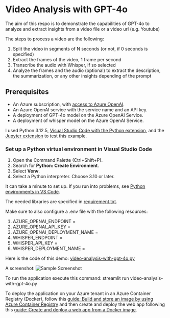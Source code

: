 # Video Analysis with GPT-4o

The aim of this respo is to demonstrate the capabilities of GPT-4o to analyze and extract insights from a video file or a video url (e.g. Youtube)

The steps to process a video are the following:
1. Split the video in segments of N seconds (or not, if 0 seconds is specified)
2. Extract the frames of the video, 1 frame per second
3. Transcribe the audio with Whisper, if so selected
4. Analyze the frames and the audio (optional) to extract the description, the summarization, or any other insights depending of the prompt

## Prerequisites
+ An Azure subscription, with [access to Azure OpenAI](https://aka.ms/oai/access).
+ An Azure OpenAI service with the service name and an API key.
+ A deployment of GPT-4o model on the Azure OpenAI Service.
+ A deployment of whisper model on the Azure OpenAI Service.

I used Python 3.12.5, [Visual Studio Code with the Python extension](https://code.visualstudio.com/docs/python/python-tutorial), and the [Jupyter extension](https://marketplace.visualstudio.com/items?itemName=ms-toolsai.jupyter) to test this example.

### Set up a Python virtual environment in Visual Studio Code

1. Open the Command Palette (Ctrl+Shift+P).
1. Search for **Python: Create Environment**.
1. Select **Venv**.
1. Select a Python interpreter. Choose 3.10 or later.

It can take a minute to set up. If you run into problems, see [Python environments in VS Code](https://code.visualstudio.com/docs/python/environments).


The needed libraries are specified in [requirement.txt](requirements.txt).

Make sure to also configure a .env file with the following resources:
1. AZURE_OPENAI_ENDPOINT =
2. AZURE_OPENAI_API_KEY = 
3. AZURE_OPENAI_DEPLOYMENT_NAME = 
4. WHISPER_ENDPOINT =
5. WHISPER_API_KEY = 
6. WHISPER_DEPLOYMENT_NAME = 

Here is the code of this demo: [video-analysis-with-gpt-4o.py](video-analysis-with-gpt-4o.py)

A screenshot:
<img src="./Screenshot.png" alt="Sample Screenshot"/>

To run the application execute this command: streamlit run video-analysis-with-gpt-4o.py

To deploy the application on your Azure tenant in an Azure Container Registry (Docker), follow this [guide: Build and store an image by using Azure Container Registry](https://learn.microsoft.com/en-us/training/modules/deploy-run-container-app-service/3-exercise-build-images) and then create and deploy the web app following this [guide: Create and deploy a web app from a Docker image](https://learn.microsoft.com/en-us/training/modules/deploy-run-container-app-service/5-exercise-deploy-web-app).
